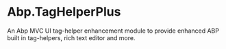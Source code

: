 # Abp.TagHelperPlus
An Abp MVC UI tag-helper enhancement module to provide enhanced ABP built in tag-helpers, rich text editor and more.
